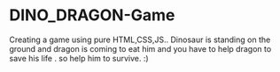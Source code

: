 # DINO_DRAGON-Game

Creating a game using pure HTML,CSS,JS.. Dinosaur is standing on the ground and dragon is coming to eat him and you have to help dragon to save his life . so help him to survive.  :)
